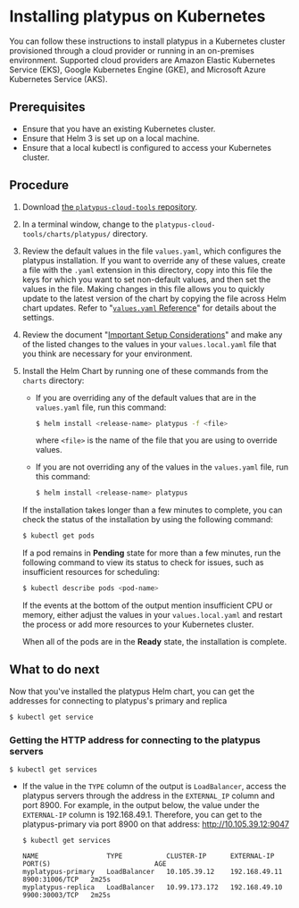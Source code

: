 # Installing platypus on Kubernetes

You can follow these instructions to install platypus in a Kubernetes cluster provisioned through a cloud provider or running in an on-premises environment. Supported cloud providers are Amazon Elastic Kubernetes Service (EKS), Google Kubernetes Engine (GKE), and Microsoft Azure Kubernetes Service (AKS).


## Prerequisites

* Ensure that you have an existing Kubernetes cluster.
* Ensure that Helm 3 is set up on a local machine.
* Ensure that a local kubectl is configured to access your Kubernetes cluster.

## Procedure

1. Download [the `platypus-cloud-tools` repository](https://github.com/duckbills/platypus-cloud-tools).
1. In a terminal window, change to the `platypus-cloud-tools/charts/platypus/` directory.
1. Review the default values in the file `values.yaml`, which configures the platypus installation. If you want to override any of these values, create a file with the `.yaml` extension in this directory, copy into this file the keys for which you want to set non-default values, and then set the values in the file. Making changes in this file allows you to quickly update to the latest version of the chart by copying the file across Helm chart updates. Refer to "[`values.yaml` Reference](./docs/Values-Reference.md)" for details about the settings.
1. Review the document "[Important Setup Considerations](./docs/setup/Important-Setup-Considerations.md)" and make any of the listed changes to the values in your `values.local.yaml` file that you think are necessary for your environment.
1. Install the Helm Chart by running one of these commands from the `charts` directory:
   * If you are overriding any of the default values that are in the `values.yaml` file, run this command:

      ```bash
      $ helm install <release-name> platypus -f <file>
      ```
      where `<file>` is the name of the file that you are using to override values.
   * If you are not overriding any of the values in the `values.yaml` file, run this command:
      ```bash
      $ helm install <release-name> platypus
      ```

   If the installation takes longer than a few minutes to complete, you can check the status of the installation by using the following command:

   ```bash
   $ kubectl get pods
   ```

   If a pod remains in **Pending** state for more than a few minutes, run the following command to view its status to check for issues, such as insufficient resources for scheduling:

   ```bash
   $ kubectl describe pods <pod-name>
   ```

   If the events at the bottom of the output mention insufficient CPU or memory, either adjust the values in your `values.local.yaml` and restart the process or add more resources to your Kubernetes cluster.

   When all of the pods are in the **Ready** state, the installation is complete.

## What to do next

Now that you've installed the platypus Helm chart, you can get the  addresses for connecting to platypus's primary and replica

   ```bash
   $ kubectl get service  
   ```


### Getting the HTTP address for connecting to the platypus servers 


```
$ kubectl get services
```

* If the value in the `TYPE` column of the output is `LoadBalancer`, access the platypus servers through the address in the `EXTERNAL_IP` column and port 8900.
For example, in the output below, the value under the `EXTERNAL-IP` column is 192.168.49.1. Therefore, you can get to the platypus-primary via port 8900 on that address: http://10.105.39.12:9047
   ```
   $ kubectl get services
  
   NAME                 TYPE           CLUSTER-IP      EXTERNAL-IP       PORT(S)                          AGE
   myplatypus-primary   LoadBalancer   10.105.39.12    192.168.49.11   8900:31006/TCP   2m25s
   myplatypus-replica   LoadBalancer   10.99.173.172   192.168.49.10   9900:30003/TCP   2m25s

   ```
